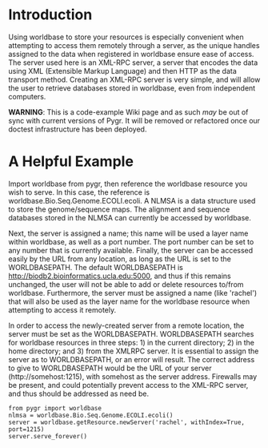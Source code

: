 # Introduction #

Using worldbase to store your resources is especially convenient when attempting to access them remotely through a server, as the unique handles assigned to the data when registered in worldbase ensure ease of access. The server used here is an XML-RPC server, a server that encodes the data using XML (Extensible Markup Language) and then HTTP as the data transport method. Creating an XML-RPC server is very simple, and will allow the user to retrieve databases stored in worldbase, even from independent computers.

**WARNING**: This is a code-example Wiki page and as such _may_ be out of sync with current versions of Pygr. It will be removed or refactored once our doctest infrastructure has been deployed.


# A Helpful Example #

Import worldbase from pygr, then reference the worldbase resource you wish to serve. In this case, the reference is worldbase.Bio.Seq.Genome.ECOLI.ecoli. A NLMSA is a data structure used to store the genome/sequence maps. The alignment and sequence databases stored in the NLMSA can currently be accessed by worldbase.

Next, the server is assigned a name; this name will be used a layer name within worldbase, as well as a port number. The port number can be set to any number that is currently available. Finally, the server can be accessed easily by the URL from any location, as long as the URL is set to the WORLDBASEPATH. The default WORLDBASEPATH is http://biodb2.bioinformatics.ucla.edu:5000, and thus if this remains unchanged, the user will not be able to add or delete resources to/from worldbase. Furthermore, the server must be assigned a name (like 'rachel') that will also be used as the layer name for the worldbase resource when attempting to access it remotely.

In order to access the newly-created server from a remote location, the server must be set as the WORLDBASEPATH. WORLDBASEPATH searches for worldbase resources in three steps: 1) in the current directory; 2) in the home directory; and 3) from the XMLRPC server. It is essential to assign the server as to WORLDBASEPATH, or an error will result. The correct address to give to WORLDBASEPATH would be the URL of your server (http://somehost:1215), with somehost as the server address. Firewalls may be present, and could potentially prevent access to the XML-RPC server, and thus should be addressed as need be.

```
from pygr import worldbase
nlmsa = worldbase.Bio.Seq.Genome.ECOLI.ecoli() 
server = worldbase.getResource.newServer('rachel', withIndex=True, port=1215)
server.serve_forever()
```
